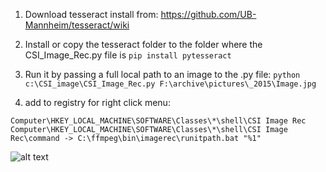 1. Download tesseract install from:
   https://github.com/UB-Mannheim/tesseract/wiki

2. Install or copy the tesseract folder to the folder where the CSI_Image_Rec.py file is
        ```pip install pytesseract```

3. Run it by passing a full local path to an image to the .py file:
       ```python c:\CSI_image\CSI_Image_Rec.py F:\archive\pictures\_2015\Image.jpg```


4. add to registry for right click menu:
 
```Computer\HKEY_LOCAL_MACHINE\SOFTWARE\Classes\*\shell\CSI Image Rec```
```Computer\HKEY_LOCAL_MACHINE\SOFTWARE\Classes\*\shell\CSI Image Rec\command -> C:\ffmpeg\bin\imagerec\runitpath.bat "%1"```


![alt text](https://raw.githubusercontent.com/n0x5/CSI-Image-Viewer-with-OCR/main/csi2.jpg)
